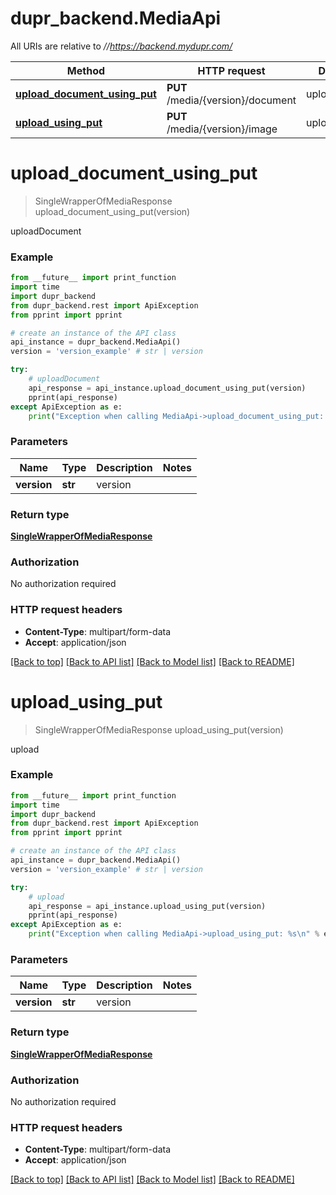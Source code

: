 # dupr_backend.MediaApi

All URIs are relative to *//https://backend.mydupr.com/*

Method | HTTP request | Description
------------- | ------------- | -------------
[**upload_document_using_put**](MediaApi.md#upload_document_using_put) | **PUT** /media/{version}/document | uploadDocument
[**upload_using_put**](MediaApi.md#upload_using_put) | **PUT** /media/{version}/image | upload

# **upload_document_using_put**
> SingleWrapperOfMediaResponse upload_document_using_put(version)

uploadDocument

### Example
```python
from __future__ import print_function
import time
import dupr_backend
from dupr_backend.rest import ApiException
from pprint import pprint

# create an instance of the API class
api_instance = dupr_backend.MediaApi()
version = 'version_example' # str | version

try:
    # uploadDocument
    api_response = api_instance.upload_document_using_put(version)
    pprint(api_response)
except ApiException as e:
    print("Exception when calling MediaApi->upload_document_using_put: %s\n" % e)
```

### Parameters

Name | Type | Description  | Notes
------------- | ------------- | ------------- | -------------
 **version** | **str**| version | 

### Return type

[**SingleWrapperOfMediaResponse**](SingleWrapperOfMediaResponse.md)

### Authorization

No authorization required

### HTTP request headers

 - **Content-Type**: multipart/form-data
 - **Accept**: application/json

[[Back to top]](#) [[Back to API list]](../README.md#documentation-for-api-endpoints) [[Back to Model list]](../README.md#documentation-for-models) [[Back to README]](../README.md)

# **upload_using_put**
> SingleWrapperOfMediaResponse upload_using_put(version)

upload

### Example
```python
from __future__ import print_function
import time
import dupr_backend
from dupr_backend.rest import ApiException
from pprint import pprint

# create an instance of the API class
api_instance = dupr_backend.MediaApi()
version = 'version_example' # str | version

try:
    # upload
    api_response = api_instance.upload_using_put(version)
    pprint(api_response)
except ApiException as e:
    print("Exception when calling MediaApi->upload_using_put: %s\n" % e)
```

### Parameters

Name | Type | Description  | Notes
------------- | ------------- | ------------- | -------------
 **version** | **str**| version | 

### Return type

[**SingleWrapperOfMediaResponse**](SingleWrapperOfMediaResponse.md)

### Authorization

No authorization required

### HTTP request headers

 - **Content-Type**: multipart/form-data
 - **Accept**: application/json

[[Back to top]](#) [[Back to API list]](../README.md#documentation-for-api-endpoints) [[Back to Model list]](../README.md#documentation-for-models) [[Back to README]](../README.md)

